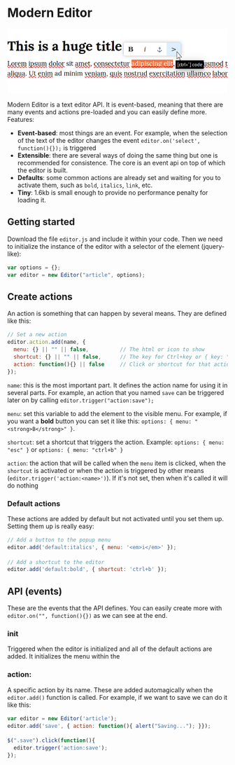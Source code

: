 # Modern Editor

![Example of a screenshot](https://raw.githubusercontent.com/franciscop/modern-editor/master/screenshot.png)

Modern Editor is a text editor API. It is event-based, meaning that there are many events and actions pre-loaded and you can easily define more. Features:

- **Event-based**: most things are an event. For example, when the selection of the text of the editor changes the event `editor.on('select', function(){});` is triggered
- **Extensible**: there are several ways of doing the same thing but one is recommended for consistence. The core is an event api on top of which the editor is built.
- **Defaults**: some common actions are already set and waiting for you to activate them, such as `bold`, `italics`, `link`, etc.
- **Tiny**: 1.6kb is small enough to provide no performance penalty for loading it.


## Getting started

Download the file `editor.js` and include it within your code. Then we need to initialize the instance of the editor with a selector of the element (jquery-like):

```js
var options = {};
var editor = new Editor("article", options);
```



## Create actions

An action is something that can happen by several means. They are defined like this:

```js
// Set a new action
editor.action.add(name, {
  menu: {} || "" || false,          // The html or icon to show
  shortcut: {} || "" || false,      // The key for Ctrl+key or { key: "esc" }
  action: function(){} || false     // Click or shortcut for that action
});
```

`name`: this is the most important part. It defines the action name for using it in several parts. For example, an action that you named `save` can be triggered later on by calling `editor.trigger("action:save");`

`menu`: set this variable to add the element to the visible menu. For example, if you want a **bold** button you can set it like this: `options: { menu: "<strong>B</strong>" }`.

`shortcut`: set a shortcut that triggers the action. Example: `options: { menu: "esc" }` or `options: { menu: "ctrl+b" }`

`action`: the action that will be called when the `menu` item is clicked, when the `shortcut` is activated or when the action is triggered by other means (`editor.trigger('action:<name>')`). If it's not set, then when it's called it will do nothing


### Default actions

These actions are added by default but not activated until you set them up. Setting them up is really easy:

```js
// Add a button to the popup menu
editor.add('default:italics', { menu: '<em>i</em>' });

// Add a shortcut to the editor
editor.add('default:bold', { shortcut: 'ctrl+b' });
```



## API (events)

These are the events that the API defines. You can easily create more with `editor.on("", function(){})` as we can see at the end.



### init

Triggered when the editor is initialized and all of the default actions are added. It initializes the menu within the <body>


### action:<name>

A specific action by its name. These are added automagically when the `editor.add()` function is called. For example, if we want to save we can do it like this:

```js
var editor = new Editor('article');
editor.add('save', { action: function(){ alert("Saving..."); }});

$(".save").click(function(){
  editor.trigger('action:save');
});
```



